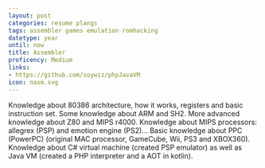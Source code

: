 ```yaml
---
layout: post
categories: resume plangs
tags: assembler games emulation romhacking
datetype: year
until: now
title: Assembler
proficency: Medium
links:
- https://github.com/soywiz/phpJavaVM
icon: nasm.svg
---
```


Knowledge about 80386 architecture, how it works, registers and basic instruction set.
Some knowledge about ARM and SH2. More advanced knowledge about Z80 and MIPS r4000.
Knowledge about MIPS processors: allegrex (PSP) and emotion engine (PS2)...
Basic knowledge about PPC (PowerPC) (original MAC processor, GameCube, Wii, PS3 and XBOX360).
Knowledge about C# virtual machine  (created PSP emulator) as well as Java VM (created a PHP interpreter and a AOT in kotlin).
